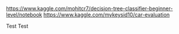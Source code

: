 https://www.kaggle.com/mohitcr7/decision-tree-classifier-beginner-level/notebook 
https://www.kaggle.com/mykeysid10/car-evaluation

Test Test 